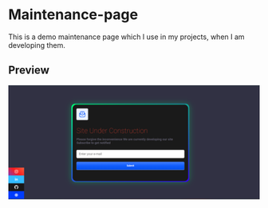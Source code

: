 # Maintenance-page
This is a demo maintenance page which I use in my projects, when I am developing them.
## Preview
![My animated logo](assets/img/preview.png)

